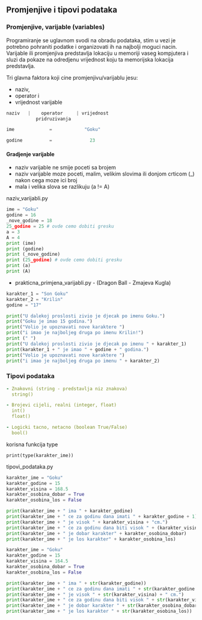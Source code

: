 
## Promjenjive i tipovi podataka

### Promjenjive, varijable (variables) 

Programiranje se uglavnom svodi na obradu podataka, stim u vezi je potrebno pohraniti podatke 
i organizovati ih na najbolji moguci nacin. Varijable ili promjenjiva predstavlja lokaciju u memoriji
vaseg kompjutera i sluzi da pokaze na odredjenu vrijednost koju ta memorijska lokacija predstavlja.

Tri glavna faktora koji cine promjenjivu/varijablu jesu: 

- naziv, 
- operator i 
- vrijednost varijable

```python
naziv   |    operator     | vrijednost
           pridruzivanja

ime             =            "Goku"

godine          =              23
```

#### Gradjenje varijable
- naziv varijable ne smije poceti sa brojem
- naziv varijable moze poceti, malim, velikim slovima ili donjom crticom (_)
nakon cega moze ici broj
- mala i velika slova se razlikuju (a != A)


naziv_varijabli.py
```python
ime = "Goku"
godine = 16
_nove_godine = 18
25_godine = 25 # ovde cemo dobiti gresku
a = 3
A = 4
print (ime)
print (godine)
print (_nove_godine)
print (25_godine) # ovde cemo dobiti gresku
print (a)
print (A) 
```

- prakticna_primjena_varijabli.py - (Dragon Ball - Zmajeva Kugla)
```python
karakter_1 = "Son Goku"
karakter_2 = "Krilin"
godine = "17"

print("U dalekoj proslosti zivio je djecak po imenu Goku.")
print("Goku je imao 15 godina.")
print("Volio je upoznavati nove karaktere ")
print("i imao je najboljeg druga po imenu Krilin!")
print (" ")
print("U dalekoj proslosti zivio je djecak po imenu " + karakter_1)
print(karakter_1 + " je imao " + godine + " godina.")
print("Volio je upoznavati nove karaktere ")
print("i imao je najboljeg druga po imenu " + karakter_2)
```

### Tipovi podataka

```yaml
- Znakovni (string - predstavlja niz znakova)
  string()

- Brojevi cijeli, realni (integer, float)
  int()
  float()

- Logicki tacno, netacno (boolean True/False)
  bool()
```

korisna funkcija type
```pyrhon
print(type(karakter_ime))
```

tipovi_podataka.py
```python
karakter_ime = "Goku"
karakter_godine = 15
karakter_visina = 168.5
karakter_osobina_dobar = True
karakter_osobina_los = False

print(karakter_ime + " ima " + karakter_godine)
print(karakter_ime + " ce za godinu dana imati " + karakter_godine + 1)
print(karakter_ime + " je visok " + karakter_visina + "cm.")
print(karakter_ime + " ce za godinu dana biti visok " + (karakter_visina + 5) + " cm.")
print(karakter_ime + " je dobar karakter" + karakter_osobina_dobar)
print(karakter_ime + " je los karakter" + karakter_osobina_los)

karakter_ime = "Goku"
karakter_godine = 15
karakter_visina = 164.5
karakter_osobina_dobar = True
karakter_osobina_los = False

print(karakter_ime + " ima " + str(karakter_godine))
print(karakter_ime + " ce za godinu dana imati " + str(karakter_godine + 1))
print(karakter_ime + " je visok " + str(karakter_visina) + " cm.")
print(karakter_ime + " ce za godinu dana biti visok " + str(karakter_visina + 5) + " cm.")
print(karakter_ime + " je dobar karakter " + str(karakter_osobina_dobar))
print(karakter_ime + " je los karakter " + str(karakter_osobina_los))
```
